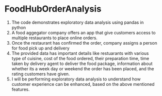 # FoodHubOrderAnalysis
1) The code demonstrates exploratory data analysis using pandas in python
2) A food aggegator company offers an app that give customers access to multiple restaurants to place online orders.
3) Once the restaurant has confirmed the order, company assigns a person for food pick up and delivery  
4) The provided data has important details like restuarants with various type of cuisine, cost of the food ordered, their preparation time, time taken by delivery agent to deliver the food package, information about whether its a week day or weekend the order has been placed, and  the rating customers have given.
5) I will be performing exploratory data analysis to understand how customer experience can be enhanced, based on the above mentioned features.
